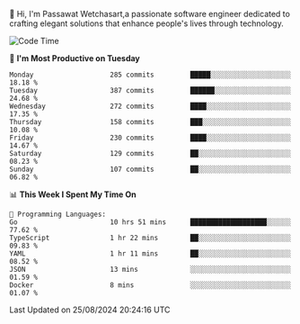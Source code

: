 
👋 Hi, I'm Passawat Wetchasart,a passionate software engineer dedicated to crafting elegant solutions that enhance people's lives through technology.


<!--START_SECTION:waka-->
![Code Time](http://img.shields.io/badge/Code%20Time-1%2C751%20hrs%2049%20mins-blue)

📅 **I'm Most Productive on Tuesday** 

```text
Monday                   285 commits         █████░░░░░░░░░░░░░░░░░░░░   18.18 % 
Tuesday                  387 commits         ██████░░░░░░░░░░░░░░░░░░░   24.68 % 
Wednesday                272 commits         ████░░░░░░░░░░░░░░░░░░░░░   17.35 % 
Thursday                 158 commits         ███░░░░░░░░░░░░░░░░░░░░░░   10.08 % 
Friday                   230 commits         ████░░░░░░░░░░░░░░░░░░░░░   14.67 % 
Saturday                 129 commits         ██░░░░░░░░░░░░░░░░░░░░░░░   08.23 % 
Sunday                   107 commits         ██░░░░░░░░░░░░░░░░░░░░░░░   06.82 % 
```


📊 **This Week I Spent My Time On** 

```text
💬 Programming Languages: 
Go                       10 hrs 51 mins      ███████████████████░░░░░░   77.62 % 
TypeScript               1 hr 22 mins        ██░░░░░░░░░░░░░░░░░░░░░░░   09.83 % 
YAML                     1 hr 11 mins        ██░░░░░░░░░░░░░░░░░░░░░░░   08.52 % 
JSON                     13 mins             ░░░░░░░░░░░░░░░░░░░░░░░░░   01.59 % 
Docker                   8 mins              ░░░░░░░░░░░░░░░░░░░░░░░░░   01.07 % 
```


 Last Updated on 25/08/2024 20:24:16 UTC
<!--END_SECTION:waka-->

<!--
**markpassawat/markpassawat** is a ✨ _special_ ✨ repository because its `README.md` (this file) appears on your GitHub profile.

Here are some ideas to get you started:

- 🔭 I’m currently working on ...
- 🌱 I’m currently learning ...
- 👯 I’m looking to collaborate on ...
- 🤔 I’m looking for help with ...
- 💬 Ask me about ...
- 📫 How to reach me: ...
- 😄 Pronouns: He/Him
- ⚡ Fun fact: ...
-->
